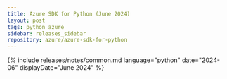 ```yaml
---
title: Azure SDK for Python (June 2024)
layout: post
tags: python azure
sidebar: releases_sidebar
repository: azure/azure-sdk-for-python
---
```

{% include releases/notes/common.md language="python" date="2024-06" displayDate="June 2024" %}
